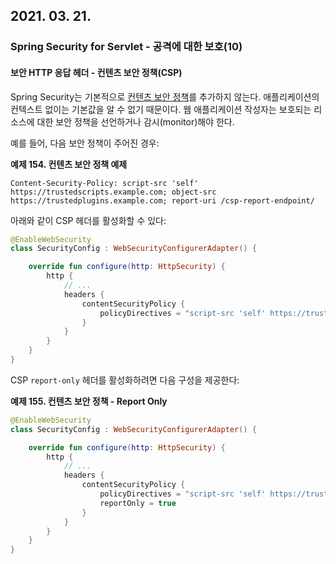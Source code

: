 ## 2021. 03. 21.

### Spring Security for Servlet - 공격에 대한 보호(10)

#### 보안 HTTP 응답 헤더 - 컨텐츠 보안 정책(CSP)

Spring Security는 기본적으로 [컨텐츠 보안 정책][headers-csp]를 추가하지 않는다. 애플리케이션의 컨텍스트 없이는 기본값을 알 수 없기 때문이다. 웹 애플리케이션 작성자는 보호되는 리소스에 대한 보안 정책을 선언하거나 감시(monitor)해야 한다.

예를 들어, 다음 보안 정책이 주어진 경우:

**예제 154. 컨텐츠 보안 정책 예제**

```http
Content-Security-Policy: script-src 'self' https://trustedscripts.example.com; object-src https://trustedplugins.example.com; report-uri /csp-report-endpoint/
```

아래와 같이 CSP 헤더를 활성화할 수 있다:

```kotlin
@EnableWebSecurity
class SecurityConfig : WebSecurityConfigurerAdapter() {

    override fun configure(http: HttpSecurity) {
        http {
            // ...
            headers {
                contentSecurityPolicy {
                    policyDirectives = "script-src 'self' https://trustedscripts.example.com; object-src https://trustedplugins.example.com; report-uri /csp-report-endpoint/"
                }
            }
        }
    }
}
```

CSP `report-only` 헤더를 활성화하려면 다음 구성을 제공한다:

**예제 155. 컨텐츠 보안 정책 - Report Only**

```kotlin
@EnableWebSecurity
class SecurityConfig : WebSecurityConfigurerAdapter() {

    override fun configure(http: HttpSecurity) {
        http {
            // ...
            headers {
                contentSecurityPolicy {
                    policyDirectives = "script-src 'self' https://trustedscripts.example.com; object-src https://trustedplugins.example.com; report-uri /csp-report-endpoint/"
                    reportOnly = true
                }
            }
        }
    }
}
```



[headers-csp]: https://docs.spring.io/spring-security/site/docs/5.4.1/reference/html5/#headers-csp